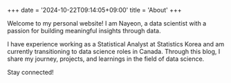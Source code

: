 +++
date = '2024-10-22T09:14:05+09:00'
title = 'About'
+++


Welcome to my personal website! I am Nayeon, a data scientist with a passion for building meaningful insights through data.

I have experience working as a Statistical Analyst at Statistics Korea and am currently transitioning to data science roles in Canada. Through this blog, I share my journey, projects, and learnings in the field of data science.

Stay connected!
